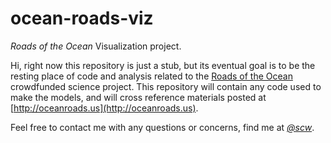 ocean-roads-viz
===============

*Roads of the Ocean* Visualization project.

Hi, right now this repository is just a stub, but its eventual goal is to be the resting place of code and analysis related to the [Roads of the Ocean ](http://www.rockethub.com/projects/7555-roads-of-the-ocean) crowdfunded science project. This repository will contain any code used to make the models, and will cross reference materials posted at [http://oceanroads.us](http://oceanroads.us).

Feel free to contact me with any questions or concerns, find me at *[@scw](https://twitter.com/#!/scw)*.
